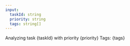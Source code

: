 ```yaml
---
input:
  taskId: string
  priority: string
  tags: string[]
---
```


Analyzing task {taskId} with priority {priority}
Tags: {tags}